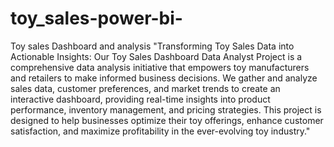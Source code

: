 # toy_sales-power-bi-
Toy sales Dashboard and analysis
"Transforming Toy Sales Data into Actionable Insights: Our Toy Sales Dashboard Data Analyst Project is a comprehensive data analysis initiative that empowers toy manufacturers and retailers to make informed business decisions. We gather and analyze sales data, customer preferences, and market trends to create an interactive dashboard, providing real-time insights into product performance, inventory management, and pricing strategies. This project is designed to help businesses optimize their toy offerings, enhance customer satisfaction, and maximize profitability in the ever-evolving toy industry."
